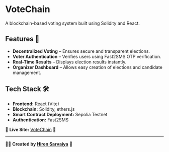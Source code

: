 # VoteChain
A blockchain-based voting system built using Solidity and React.

## Features 🚀
- **Decentralized Voting** – Ensures secure and transparent elections.
- **Voter Authentication** – Verifies users using Fast2SMS OTP verification.
- **Real-Time Results** – Displays election results instantly.
- **Organizer Dashboard** – Allows easy creation of elections and candidate management.

## Tech Stack 🛠️
- **Frontend:** React (Vite)
- **Blockchain:** Solidity, ethers.js
- **Smart Contract Deployment:** Sepolia Testnet
- **Authentication:** Fast2SMS

🔗 **Live Site:** [VoteChain](https://votechainexe.netlify.app/) 🚀

---

👨‍💻 **Created by [Hiren Sarvaiya](https://github.com/Hiren-Sarvaiya)** 🚀
